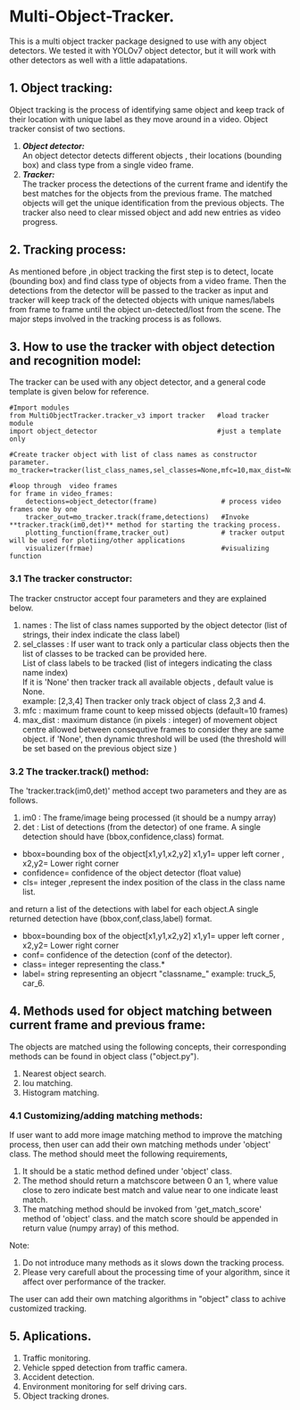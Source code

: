 # Multi-Object-Tracker.
This is a multi object tracker package designed to use with any object detectors. We tested it with YOLOv7 object detector, but it will work with other detectors as well with a little adapatations.

## 1. Object tracking:
Object tracking is the process of identifying same object and keep track of their location with unique label as they move around in a video. Object tracker consist of two sections.
1. ***Object detector:***  
An object detector detects different objects , their locations (bounding box) and class type from a single video frame.
2. ***Tracker:***  
The tracker process the detections of the current frame and  identify the best matches for the objects from the previous frame. The matched objects will get the unique identification from the previous objects. The tracker also need to clear missed object and add new entries as video progress. 

## 2. Tracking process:
As mentioned before ,in object tracking the first step is to detect, locate (bounding box) and find class type of objects from a video frame. Then the detections from the detector will be  passed to the tracker as input and tracker will keep track of the detected objects with unique names/labels from frame to frame until the object un-detected/lost from the scene. The major steps involved in the tracking process is as follows. 


## 3. How to use the tracker with object detection and recognition model:
The tracker can be used with any object detector, and a general code template is given below for reference. 
   ```
   #Import modules
   from MultiObjectTracker.tracker_v3 import tracker   #load tracker module 
   import object_detector                              #just a template only
 
   #Create tracker object with list of class names as constructor parameter. 
   mo_tracker=tracker(list_class_names,sel_classes=None,mfc=10,max_dist=None)
       
   #loop through  video frames
   for frame in video_frames:
       detections=object_detector(frame)                # process video frames one by one
       tracker_out=mo_tracker.track(frame,detections)   #Invoke **tracker.track(im0,det)** method for starting the tracking process.
       plotting_function(frame,tracker_out)             # tracker output will be used for plotiing/other applications
       visualizer(frmae)                                #visualizing function
   ```
### 3.1 The tracker constructor:
The tracker cnstructor accept four parameters and they are explained below.   
   1. names       : The list of class names supported by the object detector (list of strings, their index indicate the class label)        
   2. sel_classes    : If user want to track only a particular class objects then the list of classes to be tracked can be provided here.   
      List of class labels to be tracked (list of integers indicating the class name index)   
      If it is 'None' then tracker track all available objects , default value is None.         
      example: [2,3,4] Then tracker only track object of class 2,3 and 4.                
   3. mfc         : maximum frame count to keep missed objects (default=10 frames)
   4. max_dist    : maximum distance (in pixels : integer) of movement object centre allowed between consequtive frames to consider they are same object.
      if 'None', then dynamic threshold will be used (the threshold will be set based on the previous object size )
      
### 3.2 The tracker.track() method:
The 'tracker.track(im0,det)' method accept two parameters and they are as follows.  
   1. im0 : The frame/image being processed (it should be a numpy array)  
   2. det : List of detections (from the detector) of one frame. 
   A single detection should have (bbox,confidence,class) format.              
   * bbox=bounding box of the object[x1,y1,x2,y2]   x1,y1= upper left corner , x2,y2= Lower right corner  
   * confidence= confidence of the object detector (float value)  
   * cls= integer ,represent the index position of the class in the class name list.

 and return a list of the detections with label for each object.A single returned detection have (bbox,conf,class,label) format.  
   * bbox=bounding box of the object[x1,y1,x2,y2]  x1,y1= upper left corner , x2,y2= Lower right corner 
   * conf= confidence of the detection (conf of the detector).
   * class= integer representing the class.*
   * label= string representing an objecrt "classname_<id>"   example: truck_5, car_6.

## 4. Methods used for object matching between current frame and previous frame:
The objects are matched using the following concepts, their corresponding methods can be found in object class ("object.py").
1. Nearest object search.
2. Iou matching.
3. Histogram matching.

### 4.1 Customizing/adding matching methods:
If user want to add more image matching method to improve the matching process, then user can add their own matching methods under 'object' class.
The method should meet the following requirements,
1. It should be a static method defined under 'object' class.
2. The method should return a matchscore between 0 an 1, where value close to zero indicate best match and value near to one indicate least match.
3. The matching method should be invoked from 'get_match_score' method of 'object' class. and the match score should be appended in return value (numpy array) of this method.

Note: 
1. Do not introduce many methods as it slows down the tracking process. 
2. Please very carefull about the processing time of your algorithm, since it affect over performance of the tracker.


The user can add their own matching algorithms in "object" class to achive customized tracking.
## 5. Aplications.
1. Traffic monitoring.
2. Vehicle spped detection from traffic camera.
3. Accident detection.
4. Environment monitoring for self driving cars.
5. Object tracking drones.



         
         
